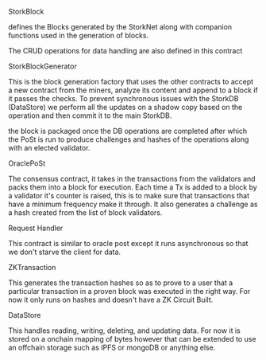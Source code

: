 StorkBlock 

defines the Blocks generated by the StorkNet along with companion functions used in the generation of blocks.

The CRUD operations for data handling are also defined in this contract

StorkBlockGenerator 

This is the block generation factory that uses the other contracts to accept a new contract from the miners, analyze its content and append to a block if it passes the checks. To prevent synchronous issues with the StorkDB (DataStore) we perform all the updates on a shadow copy based on the operation and then commit it to the main StorkDB.

the block is packaged once the DB operations are completed after which the PoSt is run to produce challenges and hashes of the operations along with an elected validator. 

OraclePoSt 

The consensus contract, it takes in the transactions from the validators and packs them into a block for execution.
Each time a Tx is added to a block by a validator it's counter is raised, this is to make sure that transactions that have a minimum frequency make it through.
It also generates a challenge as a hash created from the list of block validators.

Request Handler 

This contract is similar to oracle post except it runs asynchronous so that we don't starve the client for data.

ZKTransaction 

This generates the transaction hashes so as to prove to a user that a particular transaction in a proven block was executed in the right way. For now it only runs on hashes and doesn't have a ZK Circuit Built. 

DataStore 

This handles reading, writing, deleting, and updating data. For now it is stored on a onchain mapping of bytes however that can be extended to use an offchain storage such as IPFS or mongoDB or anything else. 

